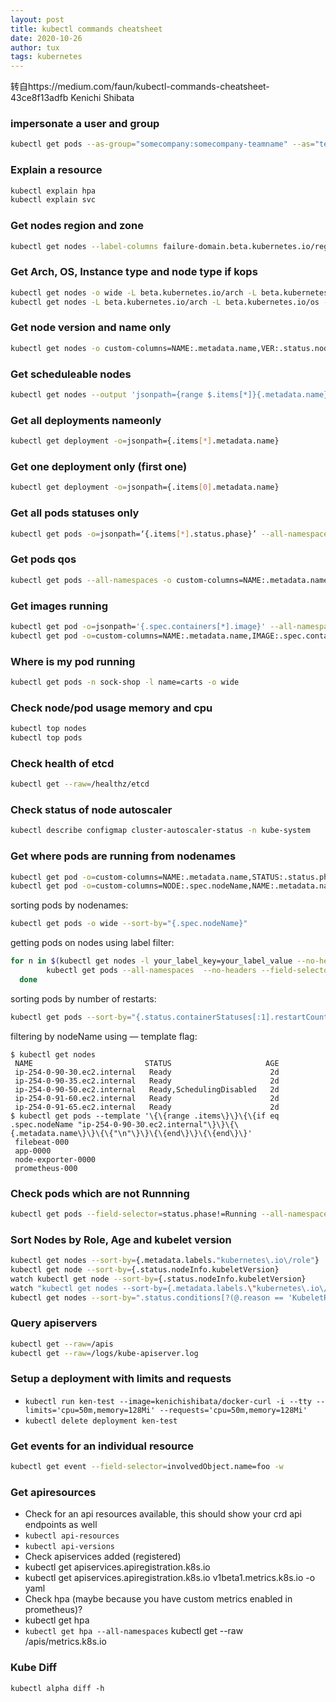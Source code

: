 ```yaml
---
layout: post
title: kubectl commands cheatsheet
date: 2020-10-26
author: tux
tags: kubernetes
---
```


转自https://medium.com/faun/kubectl-commands-cheatsheet-43ce8f13adfb Kenichi Shibata

### impersonate a user and group

```bash
kubectl get pods --as-group="somecompany:somecompany-teamname" --as="test"
```

### Explain a resource
```bash
kubectl explain hpa
kubectl explain svc
```

### Get nodes region and zone
```bash
kubectl get nodes --label-columns failure-domain.beta.kubernetes.io/region,failure-domain.beta.kubernetes.io/zone
```

### Get Arch, OS, Instance type and node type if kops
```bash
kubectl get nodes -o wide -L beta.kubernetes.io/arch -L beta.kubernetes.io/os -L beta.kubernetes.io/instance-type -L  kops.k8s.io/instancegroup
kubectl get nodes -L beta.kubernetes.io/arch -L beta.kubernetes.io/os -L beta.kubernetes.io/instance-type -L  kops.k8s.io/instancegroup
```
### Get node version and name only
```bash
kubectl get nodes -o custom-columns=NAME:.metadata.name,VER:.status.nodeInfo.kubeletVersion
```
### Get scheduleable nodes
```bash
kubectl get nodes --output 'jsonpath={range $.items[*]}{.metadata.name} {.spec.taints[*].effect}{"\n"}{end}' | awk '!/NoSchedule/{print $1}'
```
### Get all deployments nameonly
```bash
kubectl get deployment -o=jsonpath={.items[*].metadata.name}
```
### Get one deployment only (first one)
```bash
kubectl get deployment -o=jsonpath={.items[0].metadata.name}
```
### Get all pods statuses only
```bash
kubectl get pods -o=jsonpath=‘{.items[*].status.phase}’ --all-namespaces
```
### Get pods qos
```bash
kubectl get pods --all-namespaces -o custom-columns=NAME:.metadata.name,NAMESPACE:.metadata.namespace,QOS-CLASS:.status.qosClass
```
### Get images running
```bash
kubectl get pod -o=jsonpath='{.spec.containers[*].image}' --all-namespaces
kubectl get pod -o=custom-columns=NAME:.metadata.name,IMAGE:.spec.containers[*].image --all-namespaces
```
### Where is my pod running
```bash
kubectl get pods -n sock-shop -l name=carts -o wide
```
### Check node/pod usage memory and cpu
```bash
kubectl top nodes
kubectl top pods
```
### Check health of etcd
```bash
kubectl get --raw=/healthz/etcd
```
### Check status of node autoscaler
```bash
kubectl describe configmap cluster-autoscaler-status -n kube-system
```
### Get where pods are running from nodenames
```bash
kubectl get pod -o=custom-columns=NAME:.metadata.name,STATUS:.status.phase,NODE:.spec.nodeName --all-namespaces
kubectl get pod -o=custom-columns=NODE:.spec.nodeName,NAME:.metadata.name --all-namespaces
```
sorting pods by nodenames:
```bash
kubectl get pods -o wide --sort-by="{.spec.nodeName}"
```
getting pods on nodes using label filter:
```bash
for n in $(kubectl get nodes -l your_label_key=your_label_value --no-headers | cut -d " " -f1); do 
        kubectl get pods --all-namespaces  --no-headers --field-selector spec.nodeName=${n} 
  done
```
sorting pods by number of restarts:
```bash
kubectl get pods --sort-by="{.status.containerStatuses[:1].restartCount}"
```
filtering by nodeName using — template flag:

```
$ kubectl get nodes
 NAME                         STATUS                     AGE
 ip-254-0-90-30.ec2.internal   Ready                      2d
 ip-254-0-90-35.ec2.internal   Ready                      2d
 ip-254-0-90-50.ec2.internal   Ready,SchedulingDisabled   2d
 ip-254-0-91-60.ec2.internal   Ready                      2d
 ip-254-0-91-65.ec2.internal   Ready                      2d
$ kubectl get pods --template '\{\{range .items\}\}\{\{if eq .spec.nodeName "ip-254-0-90-30.ec2.internal"\}\}\{\{.metadata.name\}\}\{\{"\n"\}\}\{\{end\}\}\{\{end\}\}'
 filebeat-000
 app-0000
 node-exporter-0000
 prometheus-000
```

### Check pods which are not Runnning
```bash
kubectl get pods --field-selector=status.phase!=Running --all-namespaces
```
### Sort Nodes by Role, Age and kubelet version
```bash
kubectl get nodes --sort-by={.metadata.labels."kubernetes\.io\/role"}
kubectl get node --sort-by={.status.nodeInfo.kubeletVersion}
watch kubectl get node --sort-by={.status.nodeInfo.kubeletVersion}
watch "kubectl get nodes --sort-by={.metadata.labels.\"kubernetes\.io\/role\"}"
kubectl get nodes --sort-by=".status.conditions[?(@.reason == 'KubeletReady' )].lastTransitionTime"
```
### Query apiservers
```bash
kubectl get --raw=/apis
kubectl get --raw=/logs/kube-apiserver.log
```
### Setup a deployment with limits and requests

- `kubectl run ken-test --image=kenichishibata/docker-curl -i --tty --limits='cpu=50m,memory=128Mi' --requests='cpu=50m,memory=128Mi'`
- `kubectl delete deployment ken-test`

### Get events for an individual resource
```bash
kubectl get event --field-selector=involvedObject.name=foo -w
```
### Get apiresources
- Check for an api resources available, this should show your crd api endpoints as well
- `kubectl api-resources`
- `kubectl api-versions`
- Check apiservices added (registered)
- kubectl get apiservices.apiregistration.k8s.io
- kubectl get apiservices.apiregistration.k8s.io v1beta1.metrics.k8s.io -o yaml
- Check hpa (maybe because you have custom metrics enabled in prometheus)?
- kubectl get hpa
- `kubectl get hpa --all-namespaces` kubectl get --raw /apis/metrics.k8s.io

### Kube Diff

`kubectl alpha diff -h`
